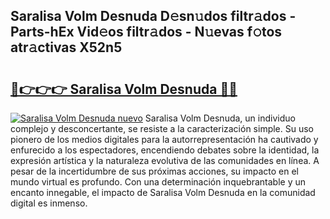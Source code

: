 ## Saralisa Volm Desnuda D𝚎sn𝚞dos filtr𝚊dos - Parts-hEx Vid𝚎os filtr𝚊dos - N𝚞evas f𝚘tos atr𝚊ctivas X52n5

# <h2><a href="http://mbbgmv.tromn.icu/?c=Saralisa+Volm+Desnuda">🔗👉👉👉 Saralisa Volm Desnuda 🔗🔗</a></h2>

[![Saralisa Volm Desnuda nuevo](https://i.imgur.com/pEAQMta.gif)](http://mbbgmv.tromn.icu/?c=Saralisa+Volm+Desnuda)
Saralisa Volm Desnuda, un individuo complejo y desconcertante, se resiste a la caracterización simple. Su uso pionero de los medios digitales para la autorrepresentación ha cautivado y enfurecido a los espectadores, encendiendo debates sobre la identidad, la expresión artística y la naturaleza evolutiva de las comunidades en línea. A pesar de la incertidumbre de sus próximas acciones, su impacto en el mundo virtual es profundo. Con una determinación inquebrantable y un encanto innegable, el impacto de Saralisa Volm Desnuda en la comunidad digital es inmenso.

